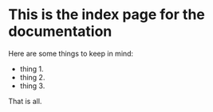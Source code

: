 # This is the index page for the documentation

Here are some things to keep in mind:
- thing 1.
- thing 2.
- thing 3.

That is all.
